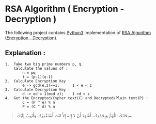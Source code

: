 # RSA Algorithm (  Encryption - Decryption )

The following project contains [Python3](https://docs.python.org/3/) implementation of [RSA Algorithm (Encryption - Decryption)](https://www.geeksforgeeks.org/rsa-algorithm-cryptography/).



## Explanation :
```
1.  Take two big prime numbers p, q.
    Calculate the values of : 
        n = pq
        t = (p-1)(q-1)
2.  Calculate Encryption Key :
        e -> gcd(e,z)==1;      1 < e < z
3.  Calculate Decryption Key :
        d -> ed = 1(mod z);    1 <d < z
4.  Get the Encrypted/Cypher text(C) and Decrypted/Plain text(P) :
        C = (P ^ e) % n
        P = (C ^ d) % n
```



> سبحَانَكَ اللَّهُمَّ وَبِحَمْدِكَ، أَشْهَدُ أَنْ لا إِلهَ إِلأَ انْتَ أَسْتَغْفِرُكَ وَأَتْوبُ إِلَيْكَ.
